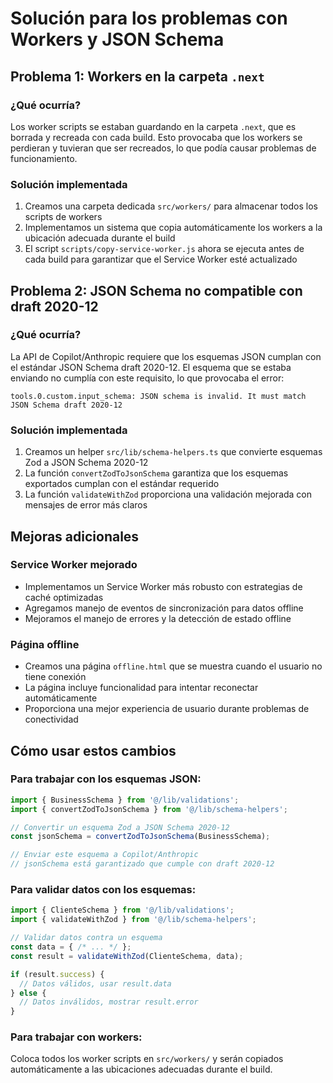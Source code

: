 # Solución para los problemas con Workers y JSON Schema

## Problema 1: Workers en la carpeta `.next`

### ¿Qué ocurría?
Los worker scripts se estaban guardando en la carpeta `.next`, que es borrada y recreada con cada build. Esto provocaba que los workers se perdieran y tuvieran que ser recreados, lo que podía causar problemas de funcionamiento.

### Solución implementada
1. Creamos una carpeta dedicada `src/workers/` para almacenar todos los scripts de workers
2. Implementamos un sistema que copia automáticamente los workers a la ubicación adecuada durante el build
3. El script `scripts/copy-service-worker.js` ahora se ejecuta antes de cada build para garantizar que el Service Worker esté actualizado

## Problema 2: JSON Schema no compatible con draft 2020-12

### ¿Qué ocurría?
La API de Copilot/Anthropic requiere que los esquemas JSON cumplan con el estándar JSON Schema draft 2020-12. El esquema que se estaba enviando no cumplía con este requisito, lo que provocaba el error:

```
tools.0.custom.input_schema: JSON schema is invalid. It must match JSON Schema draft 2020-12
```

### Solución implementada
1. Creamos un helper `src/lib/schema-helpers.ts` que convierte esquemas Zod a JSON Schema 2020-12
2. La función `convertZodToJsonSchema` garantiza que los esquemas exportados cumplan con el estándar requerido
3. La función `validateWithZod` proporciona una validación mejorada con mensajes de error más claros

## Mejoras adicionales

### Service Worker mejorado
- Implementamos un Service Worker más robusto con estrategias de caché optimizadas
- Agregamos manejo de eventos de sincronización para datos offline
- Mejoramos el manejo de errores y la detección de estado offline

### Página offline
- Creamos una página `offline.html` que se muestra cuando el usuario no tiene conexión
- La página incluye funcionalidad para intentar reconectar automáticamente
- Proporciona una mejor experiencia de usuario durante problemas de conectividad

## Cómo usar estos cambios

### Para trabajar con los esquemas JSON:
```typescript
import { BusinessSchema } from '@/lib/validations';
import { convertZodToJsonSchema } from '@/lib/schema-helpers';

// Convertir un esquema Zod a JSON Schema 2020-12
const jsonSchema = convertZodToJsonSchema(BusinessSchema);

// Enviar este esquema a Copilot/Anthropic
// jsonSchema está garantizado que cumple con draft 2020-12
```

### Para validar datos con los esquemas:
```typescript
import { ClienteSchema } from '@/lib/validations';
import { validateWithZod } from '@/lib/schema-helpers';

// Validar datos contra un esquema
const data = { /* ... */ };
const result = validateWithZod(ClienteSchema, data);

if (result.success) {
  // Datos válidos, usar result.data
} else {
  // Datos inválidos, mostrar result.error
}
```

### Para trabajar con workers:
Coloca todos los worker scripts en `src/workers/` y serán copiados automáticamente a las ubicaciones adecuadas durante el build.
